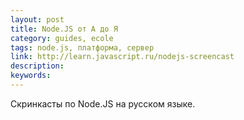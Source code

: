 ```yaml
---
layout: post
title: Node.JS от А до Я
category: guides, ecole
tags: node.js, платформа, сервер
link: http://learn.javascript.ru/nodejs-screencast
description:
keywords:
---
```


<p>Скринкасты по Node.JS на русском языке.</p>
